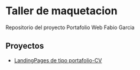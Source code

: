 # Taller de maquetacion

Repositorio del proyecto Portafolio Web Fabio Garcia

## Proyectos

- [LandingPages de tipo portafolio-CV](https://FabioGarciaDev.github.io/Portafolio-CV)